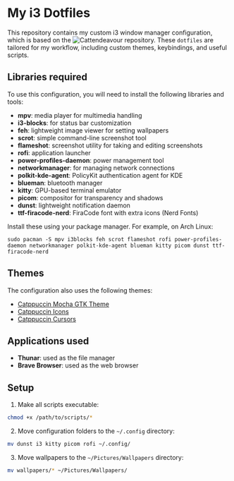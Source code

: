 # My i3 Dotfiles

This repository contains my custom i3 window manager configuration, which is based on the ![Cattendeavour](https://github.com/jifuwater/Cattendeavour) repository. These `dotfiles` are tailored for my workflow, including custom themes, keybindings, and useful scripts.

## Libraries required

To use this configuration, you will need to install the following libraries and tools:

* **mpv**: media player for multimedia handling
* **i3-blocks**: for status bar customization
* **feh**: lightweight image viewer for setting wallpapers
* **scrot**: simple command-line screenshot tool
* **flameshot**: screenshot utility for taking and editing screenshots
* **rofi**: application launcher
* **power-profiles-daemon**: power management tool
* **networkmanager**: for managing network connections
* **polkit-kde-agent**: PolicyKit authentication agent for KDE
* **blueman**: bluetooth manager
* **kitty**: GPU-based terminal emulator
* **picom**: compositor for transparency and shadows
* **dunst**: lightweight notification daemon
* **ttf-firacode-nerd**: FiraCode font with extra icons (Nerd Fonts)

Install these using your package manager. For example, on Arch Linux:
```
sudo pacman -S mpv i3blocks feh scrot flameshot rofi power-profiles-daemon networkmanager polkit-kde-agent blueman kitty picom dunst ttf-firacode-nerd
```

## Themes

The configuration also uses the following themes:

* [Catppuccin Mocha GTK Theme](https://aur.archlinux.org/packages/catppuccin-gtk-theme-mocha)
* [Catppuccin Icons](https://github.com/ljmill/catppuccin-icons)
* [Catppuccin Cursors](https://github.com/catppuccin/cursors)

## Applications used

* **Thunar**: used as the file manager
* **Brave Browser**: used as the web browser

## Setup

1. Make all scripts executable:
```sh
chmod +x /path/to/scripts/*
```

2. Move configuration folders to the `~/.config` directory:
```sh
mv dunst i3 kitty picom rofi ~/.config/
```

3. Move wallpapers to the `~/Pictures/Wallpapers` directory:
```sh
mv wallpapers/* ~/Pictures/Wallpapers/
```
